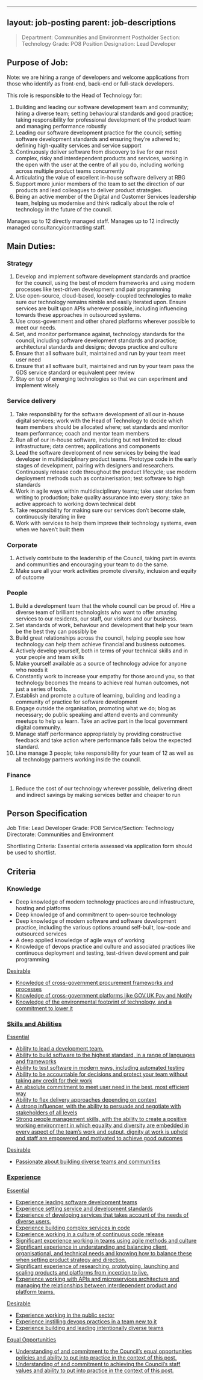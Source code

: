 
---
layout: job-posting
parent: job-descriptions
---



>Department: Communities and Environment
>Postholder Section: Technology 
>Grade: PO8
>Position Designation: Lead Developer

## Purpose of Job:
Note: we are hiring a range of developers and welcome applications from those who identify as front-end, back-end or full-stack developers.

This role is responsible to the Head of Technology for:
1.  Building and leading our software development team and community; hiring a diverse team; setting behavioural standards and good practice; taking responsibility for professional development of the product team and managing performance robustly    
2.  Leading our software development practice for the council; setting software development standards and ensuring they’re adhered to; defining high-quality services and service support    
3.  Continuously deliver software from discovery to live for our most complex, risky and interdependent products and services, working in the open with the user at the centre of all you do, including working across multiple product teams concurrently    
4.  Articulating the value of excellent in-house software delivery at RBG    
5.  Support more junior members of the team to set the direction of our products and lead colleagues to deliver product strategies.    
6.  Being an active member of the Digital and Customer Services leadership team, helping us modernise and think radically about the role of technology in the future of the council.

Manages up to 12 directly managed staff.
Manages up to 12 indirectly managed consultancy/contracting staff.

## Main Duties:
### Strategy
1.  Develop and implement software development standards and practice for the council, using the best of modern frameworks and using modern processes like test-driven development and pair programming    
2.  Use open-source, cloud-based, loosely-coupled technologies to make sure our technology remains nimble and easily iterated upon. Ensure services are built upon APIs wherever possible, including influencing towards these approaches in outsourced systems.    
3.  Use cross-government and other shared platforms wherever possible to meet our needs.    
4.  Set, and monitor performance against, technology standards for the council, including software development standards and practice; architectural standards and designs; devops practice and culture    
5.  Ensure that all software built, maintained and run by your team meet user need    
6.  Ensure that all software built, maintained and run by your team pass the GDS service standard or equivalent peer review    
7.  Stay on top of emerging technologies so that we can experiment and implement wisely

### Service delivery
1.  Take responsibility for the software development of all our in-house digital services; work with the Head of Technology to decide which team members should be allocated where; set standards and monitor team performance; coach and mentor team members    
2.  Run all of our in-house software, including but not limited to: cloud infrastructure; data centres; applications and components    
3.  Lead the software development of new services by being the lead developer in multidisciplinary product teams. Prototype code in the early stages of development, pairing with designers and researchers. Continuously release code throughout the product lifecycle; use modern deployment methods such as containerisation; test software to high standards    
4.  Work in agile ways within multidisciplinary teams; take user stories from writing to production; bake quality assurance into every story; take an active approach to working down technical debt    
5.  Take responsibility for making sure our services don’t become stale, continuously iterating in live    
6.  Work with services to help them improve their technology systems, even when we haven’t built them

### Corporate
1.  Actively contribute to the leadership of the Council, taking part in events and communities and encouraging your team to do the same.    
2.  Make sure all your work activities promote diversity, inclusion and equity of outcome

### People
1.  Build a development team that the whole council can be proud of. Hire a diverse team of brilliant technologists who want to offer amazing services to our residents, our staff, our visitors and our business.    
2.  Set standards of work, behaviour and development that help your team be the best they can possibly be   
3.  Build great relationships across the council, helping people see how technology can help them achieve financial and business outcomes.    
4.  Actively develop yourself, both in terms of your technical skills and in your people and team skills    
5.  Make yourself available as a source of technology advice for anyone who needs it    
6.  Constantly work to increase your empathy for those around you, so that technology becomes the means to achieve real human outcomes, not just a series of tools.    
7.  Establish and promote a culture of learning, building and leading a community of practice for software development    
8.  Engage outside the organisation, promoting what we do; blog as necessary; do public speaking and attend events and community meetups to help us learn. Take an active part in the local government digital community.    
9.  Manage staff performance appropriately by providing constructive feedback and take action where performance falls below the expected standard.    
10.  Line manage 3 people; take responsibility for your team of 12 as well as all technology partners working inside the council.

### Finance
1.  Reduce the cost of our technology wherever possible, delivering direct and indirect savings by making services better and cheaper to run

## Person Specification
Job Title: Lead Developer
Grade: PO8
Service/Section: Technology
Directorate: Communities and Environment

Shortlisting Criteria: Essential criteria assessed via application form should be used to shortlist.

## Criteria
### Knowledge
-   Deep knowledge of modern technology practices around infrastructure, hosting and platforms
-   Deep knowledge of and commitment to open-source technology    
-   Deep knowledge of modern software and software development practice, including the various options around self-built, low-code and outsourced services    
-   A deep applied knowledge of agile ways of working    
-   Knowledge of devops practice and culture and associated practices like continuous deployment and testing, test-driven development and pair programming

<u>Desirable
-   Knowledge of cross-government procurement frameworks and processes    
-   Knowledge of cross-government platforms like GOV.UK Pay and Notify    
-   Knowledge of the environmental footprint of technology, and a commitment to lower it    

### Skills and Abilities
<u>Essential
-   Ability to lead a development team.    
-   Ability to build software to the highest standard, in a range of languages and frameworks
-   Ability to test software in modern ways, including automated testing    
-   Ability to be accountable for decisions and protect your team without taking any credit for their work    
-   An absolute commitment to meet user need in the best, most efficient way    
-   Ability to flex delivery approaches depending on context    
-   A strong influencer, with the ability to persuade and negotiate with stakeholders of all levels    
-   Strong people management skills, with the ability to create a positive working environment in which equality and diversity are embedded in every aspect of the team’s work and output, dignity at work is upheld and staff are empowered and motivated to achieve good outcomes

<u>Desirable
-   Passionate about building diverse teams and communities
    
### Experience
<u>Essential
-   Experience leading software development teams    
-   Experience setting service and development standards    
-   Experience of developing services that takes account of the needs of diverse users.    
-   Experience building complex services in code    
-   Experience working in a culture of continuous code release    
-   Significant experience working in teams using agile methods and culture    
-   Significant experience in understanding and balancing client, organisational, and technical needs and knowing how to balance these when setting product strategy and direction.    
-   Significant experience of researching, prototyping, launching and scaling products and platforms from inception to live.    
-   Experience working with APIs and microservices architecture and managing the relationships between interdependent product and platform teams.

<u>Desirable
-   Experience working in the public sector    
-   Experience instilling devops practices in a team new to it
-   Experience building and leading intentionally diverse teams
    
Equal Opportunities
-   Understanding of and commitment to the Council’s equal opportunities policies and ability to put into practice in the context of this post.    
-   Understanding of and commitment to achieving the Council’s staff values and ability to put into practice in the context of this post.

